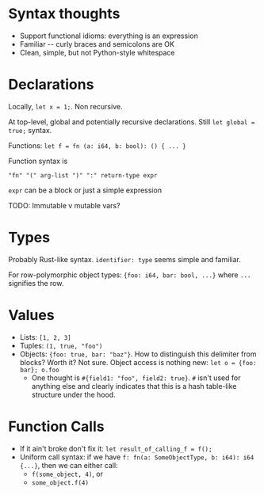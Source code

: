 # Syntax thoughts

- Support functional idioms: everything is an expression
- Familiar -- curly braces and semicolons are OK
- Clean, simple, but not Python-style whitespace

# Declarations
Locally, `let x = 1;`. Non recursive.

At top-level, global and potentially recursive declarations. Still `let global = true;` syntax.

Functions: `let f = fn (a: i64, b: bool): () { ... }`

Function syntax is

  `"fn" "(" arg-list ")" ":" return-type expr`

`expr` can be a block or just a simple expression

TODO: Immutable v mutable vars?

# Types
Probably Rust-like syntax. `identifier: type` seems simple and familiar.

For row-polymorphic object types: `{foo: i64, bar: bool, ...}` where `...` signifies the row.

# Values

- Lists: `[1, 2, 3]`
- Tuples: `(1, true, "foo")`
- Objects: `{foo: true, bar: "baz"}`. How to distinguish this delimiter from blocks? Worth it? Not sure. Object access is nothing new: `let o = {foo: bar}; o.foo`
  - One thought is `#{field1: "foo", field2: true}`. `#` isn't used for anything else and clearly indicates that this is a hash table-like structure under the hood.

# Function Calls
- If it ain't broke don't fix it: `let result_of_calling_f = f();`
- Uniform call syntax: if we have `f: fn(a: SomeObjectType, b: i64): i64 {...}`, then we can either call:
  - `f(some_object, 4)`, or
  - `some_object.f(4)`

